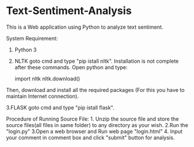 # Text-Sentiment-Analysis
This is a Web application using Python to analyze  text sentiment.

System Requirement:
 1. Python 3
 2. NLTK 
 goto cmd and type "pip istall nltk".
 Installation is not complete after these commands. Open python and type:

     import nltk
     nltk.download()

 Then, download and install all the required packages (For this you have to maintain Internet connection).
  
  3.FLASK
  goto cmd and type "pip istall flask".	

Procedure of Running Source File:
	1. Unzip the source file and store the source files(all files in same folder) to any directory as your wish.
	2.Run the "login.py"
	3.Open a web browser and Run web page "login.html"
	4. Input your comment in comment box and click "submit" button for analysis.
